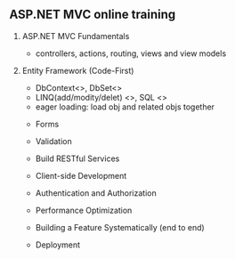 ## ASP.NET MVC online training

1. ASP.NET MVC Fundamentals
	- controllers, actions, routing, views and view models
2. Entity Framework (Code-First)
	- DbContext<<database>>, DbSet<<table>>
	- LINQ(add/modity/delet) <<DbSet>>, SQL <<database>>
	- eager loading: load obj and related objs together

3. Forms
4. Validation
5. Build RESTful Services
6. Client-side Development
7. Authentication and Authorization
8. Performance Optimization
9. Building a Feature Systematically (end to end)
10. Deployment




